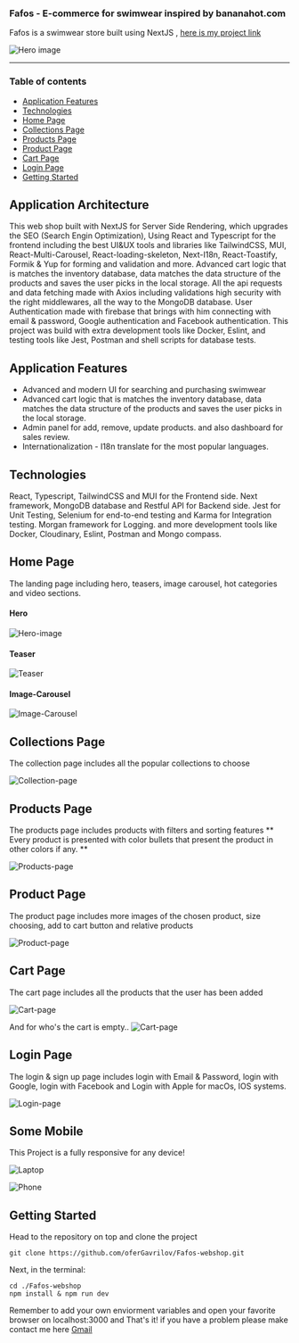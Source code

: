 ### Fafos - E-commerce for swimwear inspired by bananahot.com
Fafos is a swimwear store built using NextJS , [here is my project link](https://fafos-webshop.vercel.app/)

![Hero image](public/imgs/readme/fafos-large.jpg "Hero-image")

___

### Table of contents
- [Application Features](#application-features)
- [Technologies](#technologies)
- [Home Page](#home-page)
- [Collections Page](#collections-page)
- [Products Page](#products-page)
- [Product Page](#product-page)
- [Cart Page](#cart-page)
- [Login Page](#login-page)
- [Getting Started](#getting-started)

## Application Architecture
This web shop built with NextJS for Server Side Rendering, which upgrades the SEO (Search Engin Optimization), 
Using React and Typescript for the frontend including the best UI&UX tools and libraries like TailwindCSS, MUI, 
React-Multi-Carousel, React-loading-skeleton, Next-I18n, React-Toastify, Formik & Yup for forming and validation and more.
Advanced cart logic that is matches the inventory database, data matches the data structure of the products and saves the user picks in the local storage.
All the api requests and data fetching made with Axios including validations high security with the right middlewares, all the way to the MongoDB database.
User Authentication made with firebase that brings with him connecting with email & password, Google authentication and Facebook authentication.
This project was build with extra development tools like Docker, Eslint, and testing tools like Jest, Postman and shell scripts for database tests.

## Application Features
- Advanced and modern UI for searching and purchasing swimwear 
- Advanced cart logic that is matches the inventory database, data matches the data structure of the products and saves the user picks in the local storage.
- Admin panel for add, remove, update products. and also dashboard for sales review.
- Internationalization - I18n translate for the most popular languages.

## Technologies
React, Typescript, TailwindCSS and MUI for the Frontend side.
Next framework, MongoDB database and Restful API for Backend side.
Jest for Unit Testing, Selenium for end-to-end testing and Karma for Integration testing.
Morgan framework for Logging.
and more development tools like Docker, Cloudinary, Eslint, Postman and Mongo compass.

## Home Page
The landing page including hero, teasers, image carousel, hot categories and video sections.

#### Hero 
![Hero-image](public/imgs/readme/fafos-large.jpg "Hero")

#### Teaser
![Teaser](public/imgs/readme/teaser.jpg "Teaser")

#### Image-Carousel
![Image-Carousel](public/imgs/readme/image-carousel.png "Image Carousel")


## Collections Page
The collection page includes all the popular collections to choose

![Collection-page](public/imgs/readme/collection.jpg "Collection-page")

## Products Page
The products page includes products with filters and sorting features
** Every product is presented with color bullets that present the product in other colors if any. **

![Products-page](public/imgs/readme/products.jpg "Products-page")

## Product Page
The product page includes more images of the chosen product, size choosing, add to cart button and relative products

![Product-page](public/imgs/readme/product.jpg "Product-page")

## Cart Page
The cart page includes all the products that the user has been added

![Cart-page](public/imgs/readme/cart.jpg "Cart-page")

And for who's the cart is empty.. 
![Cart-page](public/imgs/readme/empty-cart.jpg "Cart-page")

## Login Page
The login & sign up page includes login with Email & Password, login with Google, login with Facebook and Login with Apple for macOs, IOS systems.

![Login-page](public/imgs/readme/login-signup.jpg "Login-page")

## Some Mobile
This Project is a fully responsive for any device!

![Laptop](public/imgs/readme/laptop.jpg "Laptop")


![Phone](public/imgs/readme/phone.jpg "Phone")


## Getting Started 

Head to the repository on top and clone the project 

```
git clone https://github.com/oferGavrilov/Fafos-webshop.git

```

Next, in the terminal:

```
cd ./Fafos-webshop
npm install & npm run dev

```
Remember to add your own enviorment variables and open your favorite browser on localhost:3000 and That's it!
if you have a problem please make contact me here [Gmail](https://mail.google.com/mail/?view=cm&fs=1&tf=1&to=ofergavri@gmail.com)

